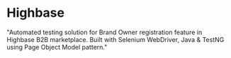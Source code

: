 # Highbase
"Automated testing solution for Brand Owner registration feature in Highbase B2B marketplace. Built with Selenium WebDriver, Java &amp; TestNG using Page Object Model pattern."
